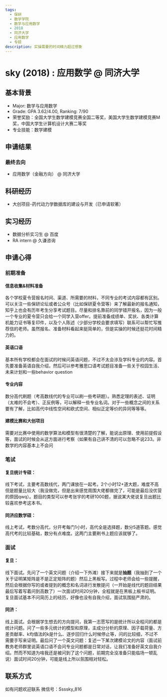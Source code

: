 ```yaml
---
tags:
  - 保研
  - 数学学院
  - 数学与应用数学
  - 2018
  - 同济大学
  - 应用数学
  - 专硕
description: 实操需要的时间精力超过想象
---
```


# sky (2018) : 应用数学 @ 同济大学

## 基本背景

- Major: 数学与应用数学
- Grade: GPA 3.62/4.00, Ranking: 7/90
- 荣誉奖励：全国大学生数学建模竞赛全国二等奖，美国大学生数学建模竞赛M奖，中国大学生计算机设计大赛二等奖
- 专业技能：数学建模

## 申请结果

### 最终去向

- 应用数学（金融方向） @ 同济大学

## 科研经历

- 大创项目-药代动力学数据库的建设与开发（已申请软著）

## 实习经历

- 数据分析实习生 @ 百度
- RA intern @ 久谦咨询

## 申请心得

### **前期准备**

#### 信息收集&材料准备

各个学校夏令营报名时间、渠道、所需要的材料，不同专业的考试内容都有区别。可以关注一些保研论坛或者公众号（比如保研夏令营等）来了解最新的报名通知，知乎上也会有历年考生分享考试题目。尽量和排名靠前的同学错开报名，因为一般一个专业的夏令营只会给一个同学入营offer。提前准备成绩单、奖状、各类计算机能力证书等复印件，以及个人陈述（少部分学校会要求填写）联系可以帮忙写推荐信的老师。虽然报名、准备材料看起来挺简单的，但是实操的时候还挺花时间精力的。

#### 英语口语

基本所有学校都会在面试的时候问英语问题，不过不太会涉及学科专业的内容。首先要准备英语自我介绍，然后可以参考雅思口语考试题目准备一些关于校园生活、未来计划和一些behavior question

#### 专业内容

数分高代刷题（考高数线代的专业可以刷一些考研题）。熟悉定理的表述、证明（太难的不会考）、正反例等，可以解释一些专业名词。对于一些概念之间的关系要有了解，比如高代中线性空间和欧式空间、相似正定等价的异同等等等。

#### 建模比赛和大创项目

需要对比赛中使用的数学算法和模型有很清楚的了解，能说出原理、使用前提假设等，面试的时候会从这方面进行考察（如果有自己讲不清的可以忽略不说233。非数学的内容基本上不会问

### **笔试**

#### 复旦统计专硕：

线下考试，主要考高数线代，两门课放在一起考。2个小时12+道大题，难度不高但是题量比较大（我没做完，但是出来感觉周围大佬都做完了，可能是最后没优营的原因qwq）。题目的类型可以参考张宇的考研1000题，据说某大佬说复旦出题比较喜欢参考这本书。

#### 同济应数学硕：

线上考试，考数分高代，分开考每门1小时，高代全是选择题，数分5道答题。感觉高代考的比较基础，数分有点难度。这两门主要刷书上题应该就够了。

### **面试**

#### 复旦：

线下面试。先问了一个英文问题（介绍一下外滩）接下来就是**抽题**（我抽到了一个关于证明某矩阵是不是正定矩阵的题）然后上黑板写。过程中老师会给一些提醒，然后会根据你写的或者提到的概念和名词进行发散提问（一开始是线代的题目结果最后写着写着问到高数了）一次面试时间20分钟，全程就是在黑板上板书证明。复旦面试基本不问简历上的经历，好像也没有自我介绍，面试氛围挺严肃的。

#### 同济：

线上面试。会根据学生想去的方向提问，我第一志愿写的是统计所以全程问的都是统计问题。问了一些多元统计的模型和原理，主成分分析的原理、因子载荷量、方差贡献率、k均值法的k是什么、逐步回归什么时候停止等，问的比较细，不过不需要手写来证明。最后问了一个英文问题：复述一下某次建模论文的内容（面试前教务老师群里说英语口语不会问专业问题都是日常对话，让我们准备好英文自我介绍。然而不知道为啥我还是被问到了这个问题，前期完全没准备只能临场一顿乱说）面试时间20分钟，可能是线上所以氛围相对轻松。

## 联系方式 

如有问题欢迎联系 微信号：Ssssky_816
